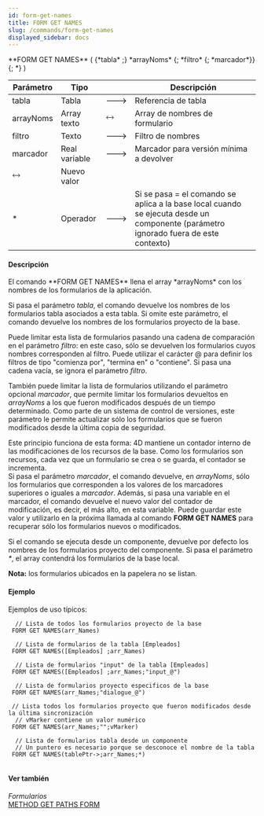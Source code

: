 ```yaml
---
id: form-get-names
title: FORM GET NAMES
slug: /commands/form-get-names
displayed_sidebar: docs
---
```


<!--REF #_command_.FORM GET NAMES.Syntax-->**FORM GET NAMES** ( {*tabla* ;} *arrayNoms* {; *filtro* {; *marcador*}}{; *} )<!-- END REF-->
<!--REF #_command_.FORM GET NAMES.Params-->
| Parámetro | Tipo |  | Descripción |
| --- | --- | --- | --- |
| tabla | Tabla | &#x1F852; | Referencia de tabla |
| arrayNoms | Array texto | &#x1F858; | Array de nombres de formulario |
| filtro | Texto | &#x1F852; | Filtro de nombres |
| marcador | Real variable | &#x1F852; | Marcador para versión mínima a devolver |
| &#x1F858; | Nuevo valor |
| * | Operador | &#x1F852; | Si se pasa = el comando se aplica a la base local cuando se ejecuta desde un componente (parámetro ignorado fuera de este contexto) |

<!-- END REF-->

#### Descripción 

<!--REF #_command_.FORM GET NAMES.Summary-->El comando **FORM GET NAMES** llena el array *arrayNoms* con los nombres de los formularios de la aplicación.<!-- END REF--> 

Si pasa el parámetro *tabla*, el comando devuelve los nombres de los formularios tabla asociados a esta tabla. Si omite este parámetro, el comando devuelve los nombres de los formularios proyecto de la base. 

Puede limitar esta lista de formularios pasando una cadena de comparación en el parámetro *filtro*: en este caso, sólo se devuelven los formularios cuyos nombres corresponden al filtro. Puede utilizar el carácter @ para definir los filtros de tipo "comienza por", "termina en" o "contiene". Si pasa una cadena vacía, se ignora el parámetro *filtro*.

También puede limitar la lista de formularios utilizando el parámetro opcional *marcador*, que permite limitar los formularios devueltos en *arrayNoms* a los que fueron modificados después de un tiempo determinado. Como parte de un sistema de control de versiones, este parámetro le permite actualizar sólo los formularios que se fueron modificados desde la última copia de seguridad.

Este principio funciona de esta forma: 4D mantiene un contador interno de las modificaciones de los recursos de la base. Como los formularios son recursos, cada vez que un formulario se crea o se guarda, el contador se incrementa.  
Si pasa el parámetro *marcador*, el comando devuelve, en *arrayNoms*, sólo los formularios que corresponden a los valores de los marcadores superiores o iguales a *marcador*. Además, si pasa una variable en el marcador, el comando devuelve el nuevo valor del contador de modificación, es decir, el más alto, en esta variable. Puede guardar este valor y utilizarlo en la próxima llamada al comando **FORM GET NAMES** para recuperar sólo los formularios nuevos o modificados.

Si el comando se ejecuta desde un componente, devuelve por defecto los nombres de los formularios proyecto del componente. Si pasa el parámetro *\**, el array contendrá los formularios de la base local. 

**Nota:** los formularios ubicados en la papelera no se listan. 

#### Ejemplo 

Ejemplos de uso típicos:

```4d
  // Lista de todos los formularios proyecto de la base
 FORM GET NAMES(arr_Names)
 
  // Lista de formularios de la tabla [Empleados]
 FORM GET NAMES([Empleados] ;arr_Names)
 
  // Lista de formularios "input" de la tabla [Empleados]
 FORM GET NAMES([Empleados] ;arr_Names;"input_@")
 
  // Lista de formularios proyecto especificos de la base
 FORM GET NAMES(arr_Names;"dialogue_@")

 // Lista todos los formularios proyecto que fueron modificados desde la última sincronización
  // vMarker contiene un valor numérico
 FORM GET NAMES(arr_Names;"";vMarker)
 
  // Lista de formularios tabla desde un componente
  // Un puntero es necesario porque se desconoce el nombre de la tabla
 FORM GET NAMES(tablePtr->;arr_Names;*)


```

#### Ver también 

*Formularios*  
[METHOD GET PATHS FORM](method-get-paths-form.md)  